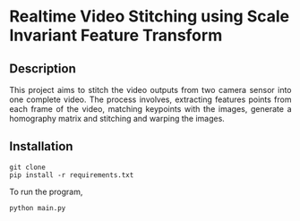 # Realtime Video Stitching using Scale Invariant Feature Transform

<h2>Description</h2>
<p align="justify">This project aims to stitch the video outputs from two camera sensor into one complete video. The process involves, extracting features points from each frame of the video, matching keypoints with the images, generate a homography matrix and stitching and warping the images. </p>
<h2>Installation</h2>

```
git clone 
pip install -r requirements.txt

```
To run the program,

```
python main.py
```

